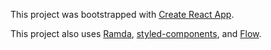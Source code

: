 This project was bootstrapped with [Create React App](https://github.com/facebookincubator/create-react-app).

This project also uses [Ramda](http://ramdajs.com/), [styled-components](https://www.styled-components.com/), and [Flow](https://flow.org/en/).
